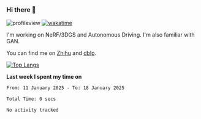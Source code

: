 ### Hi there 👋

![profileview](https://komarev.com/ghpvc/?username=bo233)
[![wakatime](https://wakatime.com/badge/user/018cb0e5-1559-4aa8-b3db-0d1aedf11b29.svg)](https://wakatime.com/@018cb0e5-1559-4aa8-b3db-0d1aedf11b29)

I'm working on NeRF/3DGS and Autonomous Driving. 
I'm also familiar with GAN.

You can find me on [Zhihu](https://www.zhihu.com/people/bo233) and [dblp](https://dblp.org/pid/331/1520.html).

[![Top Langs](https://github-readme-stats.vercel.app/api/top-langs/?username=bo233&hide=html,css&layout=compact)](https://github.com/anuraghazra/github-readme-stats)

**Last week I spent my time on**
<!--START_SECTION:waka-->

```txt
From: 11 January 2025 - To: 18 January 2025

Total Time: 0 secs

No activity tracked
```

<!--END_SECTION:waka-->
